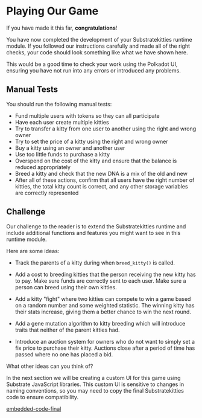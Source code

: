 Playing Our Game
===

If you have made it this far, **congratulations**!

You have now completed the development of your Substratekitties runtime module. If you followed our instructions carefully and made all of the right checks, your code should look something like what we have shown here.

This would be a good time to check your work using the Polkadot UI, ensuring you have not run into any errors or introduced any problems.

## Manual Tests

You should run the following manual tests:

 - Fund multiple users with tokens so they can all participate
 - Have each user create multiple kitties
 - Try to transfer a kitty from one user to another using the right and wrong owner
 - Try to set the price of a kitty using the right and wrong owner
 - Buy a kitty using an owner and another user
 - Use too little funds to purchase a kitty
 - Overspend on the cost of the kitty and ensure that the balance is reduced appropriately
 - Breed a kitty and check that the new DNA is a mix of the old and new
 - After all of these actions, confirm that all users have the right number of kitties, the total kitty count is correct, and any other storage variables are correctly represented

 ## Challenge

 Our challenge to the reader is to extend the Substratekitties runtime and include additional functions and features you might want to see in this runtime module.

 Here are some ideas:

  - Track the parents of a kitty during when `breed_kitty()` is called.

  - Add a cost to breeding kitties that the person receiving the new kitty has to pay. Make sure funds are correctly sent to each user. Make sure a person can breed using their own kitties.

  - Add a kitty "fight" where two kitties can compete to win a game based on a random number and some weighted statistic. The winning kitty has their stats increase, giving them a better chance to win the next round.

  - Add a gene mutation algorithm to kitty breeding which will introduce traits that neither of the parent kitties had.

  - Introduce an auction system for owners who do not want to simply set a fix price to purchase their kitty. Auctions close after a period of time has passed where no one has placed a bid.

What other ideas can you think of?

In the next section we will be creating a custom UI for this game using Substrate JavaScript libraries. This custom UI is sensitive to changes in naming conventions, so you may need to copy the final Substratekitties code to ensure compatibility.

[embedded-code-final](./assets/3.5-finished-code.rs ':include :type=code embed-final')
